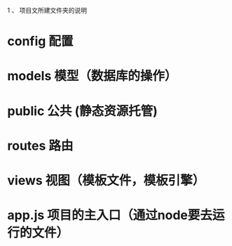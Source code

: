 1 、 项目文所建文件夹的说明

#   config 配置
#   models 模型（数据库的操作）
#   public 公共 (静态资源托管)
#   routes 路由
#   views 视图（模板文件，模板引擎）
#   app.js 项目的主入口（通过node要去运行的文件）
 